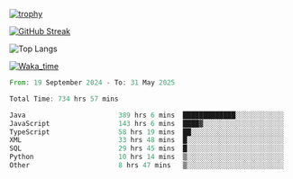 <!--
**ren-joey/ren-joey** is a ✨ _special_ ✨ repository because its `README.md` (this file) appears on your GitHub profile.

Here are some ideas to get you started:

- 🔭 I’m currently working on ...
- 🌱 I’m currently learning ...
- 👯 I’m looking to collaborate on ...
- 🤔 I’m looking for help with ...
- 💬 Ask me about ...
- 📫 How to reach me: ...
- 😄 Pronouns: ...
- ⚡ Fun fact: ...
-->

[![trophy](https://github-profile-trophy.vercel.app/?username=ren-joey&theme=darkhub&column=5)](https://github.com/ren-joey)

[![GitHub Streak](https://streak-stats.demolab.com/?user=ren-joey&theme=dark)](https://github.com/ren-joey)

![Top Langs](https://github-readme-stats.vercel.app/api/top-langs?username=ren-joey&show_icons=true&layout=compact&locale=en&hide=html,CSS,scss,Pug,Twig&theme=dark)

[![Waka_time](https://github-readme-stats.vercel.app/api/wakatime?username=joeyren&theme=dark)](https://github.com/ren-joey)

<!--START_SECTION:waka-->

```rust
From: 19 September 2024 - To: 31 May 2025

Total Time: 734 hrs 57 mins

Java                       389 hrs 6 mins  █████████████░░░░░░░░░░░░   52.32 %
JavaScript                 143 hrs 6 mins  ████▓░░░░░░░░░░░░░░░░░░░░   19.24 %
TypeScript                 58 hrs 19 mins  ██░░░░░░░░░░░░░░░░░░░░░░░   07.84 %
XML                        33 hrs 48 mins  █░░░░░░░░░░░░░░░░░░░░░░░░   04.55 %
SQL                        29 hrs 45 mins  █░░░░░░░░░░░░░░░░░░░░░░░░   04.00 %
Python                     10 hrs 14 mins  ▒░░░░░░░░░░░░░░░░░░░░░░░░   01.38 %
Other                      8 hrs 47 mins   ▒░░░░░░░░░░░░░░░░░░░░░░░░   01.18 %
```

<!--END_SECTION:waka-->
